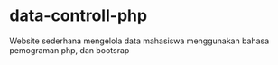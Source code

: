 # data-controll-php
Website sederhana mengelola data mahasiswa menggunakan bahasa pemograman php, dan bootsrap
